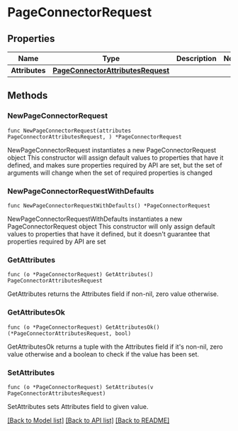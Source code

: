 # PageConnectorRequest

## Properties

Name | Type | Description | Notes
------------ | ------------- | ------------- | -------------
**Attributes** | [**PageConnectorAttributesRequest**](PageConnectorAttributesRequest.md) |  | 

## Methods

### NewPageConnectorRequest

`func NewPageConnectorRequest(attributes PageConnectorAttributesRequest, ) *PageConnectorRequest`

NewPageConnectorRequest instantiates a new PageConnectorRequest object
This constructor will assign default values to properties that have it defined,
and makes sure properties required by API are set, but the set of arguments
will change when the set of required properties is changed

### NewPageConnectorRequestWithDefaults

`func NewPageConnectorRequestWithDefaults() *PageConnectorRequest`

NewPageConnectorRequestWithDefaults instantiates a new PageConnectorRequest object
This constructor will only assign default values to properties that have it defined,
but it doesn't guarantee that properties required by API are set

### GetAttributes

`func (o *PageConnectorRequest) GetAttributes() PageConnectorAttributesRequest`

GetAttributes returns the Attributes field if non-nil, zero value otherwise.

### GetAttributesOk

`func (o *PageConnectorRequest) GetAttributesOk() (*PageConnectorAttributesRequest, bool)`

GetAttributesOk returns a tuple with the Attributes field if it's non-nil, zero value otherwise
and a boolean to check if the value has been set.

### SetAttributes

`func (o *PageConnectorRequest) SetAttributes(v PageConnectorAttributesRequest)`

SetAttributes sets Attributes field to given value.



[[Back to Model list]](../README.md#documentation-for-models) [[Back to API list]](../README.md#documentation-for-api-endpoints) [[Back to README]](../README.md)


